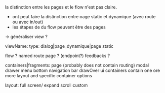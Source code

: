 la distinction entre les pages et le flow n'est pas claire.
+ ont peut faire la distinction entre oage static et dynamique (avec route ou avec in/out)
+ les étapes de du flow peuvent être des pages

-> généraliser view ?

viewName:
  type: dialog|page_dynamique|page static


flow ?
named route page ? (endpoint?)
feedbacks ?

containers|fragments:
  page (probably does not contain routing)
  modal
  drawer menu
  bottom navigation bar
  drawOver ui
containers contain one ore more layout and specific container options

layout:
  full screen/ expand
  scroll
  custom
